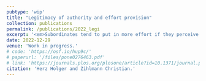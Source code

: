 ```yaml
---
pubtype: 'wip'
title: "Legitimacy of authority and effort provision"
collection: publications
permalink: /publications/2022_legi
excerpt: '<em>Subordinates tend to put in more effort if they perceive their leader as legitimate.</em>'
date: 2022-12-29
venue: 'Work in progress.'
# code: 'https://osf.io/hup9c/'
# paperurl: '/files/pone0276463.pdf'
# link: 'https://journals.plos.org/plosone/article?id=10.1371/journal.pone.0276463'
citation: 'Herz Holger and Zihlmann Christian.'
---
```

